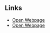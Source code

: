 ## Links
- [Open Webpage](https://<veronika2626>.github.io/<tped1-24-25>/elPais/index.html)
- [Open Webpage](https://<veronika2626>.github.io/<tped1-24-25>/Nike/primer.html)
